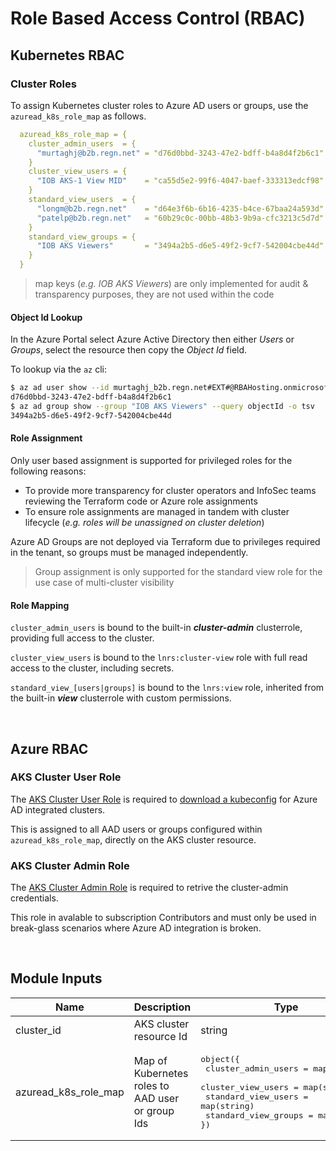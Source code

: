 # Role Based Access Control (RBAC)

## Kubernetes RBAC

### Cluster Roles

To assign Kubernetes cluster roles to Azure AD users or groups, use the `azuread_k8s_role_map` as follows.

```yaml
  azuread_k8s_role_map = {
    cluster_admin_users  = {
      "murtaghj@b2b.regn.net" = "d76d0bbd-3243-47e2-bdff-b4a8d4f2b6c1"
    }
    cluster_view_users = {
      "IOB AKS-1 View MID"    = "ca55d5e2-99f6-4047-baef-333313edcf98"
    }
    standard_view_users  = {
      "longm@b2b.regn.net"    = "d64e3f6b-6b16-4235-b4ce-67baa24a593d"
      "patelp@b2b.regn.net"   = "60b29c0c-00bb-48b3-9b9a-cfc3213c5d7d"
    }
    standard_view_groups = {
      "IOB AKS Viewers"       = "3494a2b5-d6e5-49f2-9cf7-542004cbe44d"
    }
  }
```

> map keys (*e.g. IOB AKS Viewers*) are only implemented for audit & transparency purposes, they are not used within the code

#### Object Id Lookup

In the Azure Portal select Azure Active Directory then either *Users* or *Groups*, select the resource then copy the *Object Id* field.

To lookup via the `az` cli:

```bash
$ az ad user show --id murtaghj_b2b.regn.net#EXT#@RBAHosting.onmicrosoft.com --query objectId -o tsv
d76d0bbd-3243-47e2-bdff-b4a8d4f2b6c1
$ az ad group show --group "IOB AKS Viewers" --query objectId -o tsv
3494a2b5-d6e5-49f2-9cf7-542004cbe44d
```

#### Role Assignment

Only user based assignment is supported for privileged roles for the following reasons:

* To provide more transparency for cluster operators and InfoSec teams reviewing the Terraform code or Azure role assignments
* To ensure role assignments are managed in tandem with cluster lifecycle (*e.g. roles will be unassigned on cluster deletion*)

Azure AD Groups are not deployed via Terraform due to privileges required in the tenant, so groups must be managed independently.

> Group assignment is only supported for the standard view role for the use case of multi-cluster visibility

#### Role Mapping

`cluster_admin_users` is bound to the built-in _**cluster-admin**_ clusterrole, providing full access to the cluster.

`cluster_view_users` is bound to the `lnrs:cluster-view` role with full read access to the cluster, including secrets.

`standard_view_[users|groups]` is bound to the `lnrs:view` role, inherited from the built-in _**view**_ clusterrole with custom permissions.

<br>

## Azure RBAC

### AKS Cluster User Role

The [AKS Cluster User Role](https://docs.microsoft.com/en-us/azure/role-based-access-control/built-in-roles#azure-kubernetes-service-cluster-user-role) is required to [download a kubeconfig](https://docs.microsoft.com/en-us/azure/aks/control-kubeconfig-access) for Azure AD integrated clusters.

This is assigned to all AAD users or groups configured within `azuread_k8s_role_map`, directly on the AKS cluster resource.

### AKS Cluster Admin Role

The [AKS Cluster Admin Role](https://docs.microsoft.com/en-us/azure/role-based-access-control/built-in-roles#azure-kubernetes-service-cluster-admin-role) is required to retrive the cluster-admin credentials.

This role in avalable to subscription Contributors and must only be used in break-glass scenarios where Azure AD integration is broken. 

<br>

## Module Inputs

| Name | Description | Type | Default | Required |
|------|-------------|------|---------|:--------:|
|cluster_id|AKS cluster resource Id|string|n/a|yes|
|azuread_k8s_role_map|Map of Kubernetes roles to AAD user or group Ids|<pre>object({<br>    cluster_admin_users  = map(string)<br>    cluster_view_users   = map(string)<br>    standard_view_users  = map(string)<br>    standard_view_groups = map(string)<br>})</pre>|null|no|
